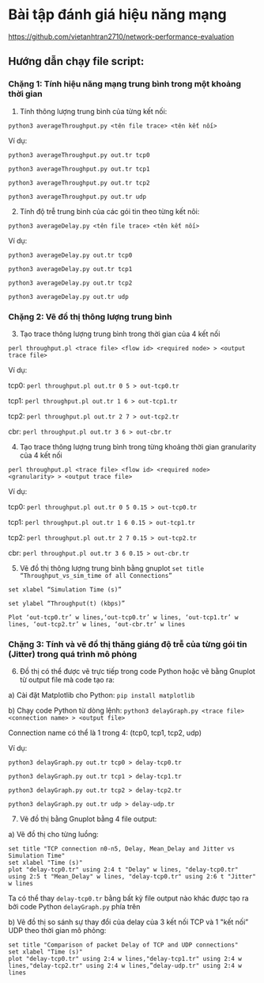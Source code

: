 # Bài tập đánh giá hiệu năng mạng
https://github.com/vietanhtran2710/network-performance-evaluation

## Hướng dẫn chạy file script:

### Chặng 1: Tính hiệu năng mạng trung bình trong một khoảng thời gian

1. Tính thông lượng trung bình của từng kết nối:

`python3 averageThroughput.py <tên file trace> <tên kết nối>`

Ví dụ: 

`python3 averageThroughput.py out.tr tcp0`

`python3 averageThroughput.py out.tr tcp1`

`python3 averageThroughput.py out.tr tcp2`

`python3 averageThroughput.py out.tr udp`

2. Tính độ trễ trung bình của các gói tin theo từng kết nôi:

`python3 averageDelay.py <tên file trace> <tên kết nối>`

Ví dụ: 

`python3 averageDelay.py out.tr tcp0`

`python3 averageDelay.py out.tr tcp1`

`python3 averageDelay.py out.tr tcp2`

`python3 averageDelay.py out.tr udp`

### Chặng 2: Vẽ đồ thị thông lượng trung bình

3. Tạo trace thông lượng trung bình trong thời gian của 4 kết nối

`perl throughput.pl <trace file> <flow id> <required node> > <output trace file>`

Ví dụ:

tcp0: `perl throughput.pl out.tr 0 5 > out-tcp0.tr`

tcp1: `perl throughput.pl out.tr 1 6 > out-tcp1.tr`

tcp2: `perl throughput.pl out.tr 2 7 > out-tcp2.tr`

cbr: `perl throughput.pl out.tr 3 6 > out-cbr.tr`

4. Tạo trace thông lượng trung bình trong từng khoảng thời gian granularity của 4 kết nối

`perl throughput.pl <trace file> <flow id> <required node> <granularity> > <output trace file>`

Ví dụ:

tcp0: `perl throughput.pl out.tr 0 5 0.15 > out-tcp0.tr`

tcp1: `perl throughput.pl out.tr 1 6 0.15 > out-tcp1.tr`

tcp2: `perl throughput.pl out.tr 2 7 0.15 > out-tcp2.tr`

cbr: `perl throughput.pl out.tr 3 6 0.15 > out-cbr.tr`

5. Vẽ đồ thị thông lượng trung bình bằng gnuplot
`set title “Throughput_vs_sim_time of all Connections”`

`set xlabel “Simulation Time (s)”`

`set ylabel “Throughput(t) (kbps)”`

`Plot ‘out-tcp0.tr’ w lines,‘out-tcp0.tr’ w lines, ‘out-tcp1.tr’ w lines, ‘out-tcp2.tr’ w lines, ‘out-cbr.tr’ w lines`

### Chặng 3: Tính và vẽ đồ thị thăng giáng độ trễ của từng gói tin (Jitter) trong quá trình mô phỏng

6. Đồ thị có thể được vẽ trực tiếp trong code Python hoặc vẽ bằng Gnuplot từ output file mà code tạo ra:

a) Cài đặt Matplotlib cho Python: `pip install matplotlib`

b) Chạy code Python từ dòng lệnh: `python3 delayGraph.py <trace file> <connection name> > <output file>`

Connection name có thể là 1 trong 4: (tcp0, tcp1, tcp2, udp)

Ví dụ: 

`python3 delayGraph.py out.tr tcp0 > delay-tcp0.tr`

`python3 delayGraph.py out.tr tcp1 > delay-tcp1.tr`

`python3 delayGraph.py out.tr tcp2 > delay-tcp2.tr`

`python3 delayGraph.py out.tr udp > delay-udp.tr`

7. Vẽ đồ thị bằng Gnuplot bằng 4 file output:

a) Vẽ đồ thị cho từng luồng:
```
set title "TCP connection n0-n5, Delay, Mean_Delay and Jitter vs Simulation Time"
set xlabel "Time (s)"
plot "delay-tcp0.tr" using 2:4 t "Delay" w lines, "delay-tcp0.tr" using 2:5 t "Mean_Delay" w lines, "delay-tcp0.tr" using 2:6 t "Jitter" w lines
```
Ta có thể thay `delay-tcp0.tr` bằng bất kỳ file output nào khác được tạo ra bởi code Python `delayGraph.py` phía trên

b) Vẽ đồ thị so sánh sự thay đổi của delay của 3 kết nối TCP và 1 "kết nối” UDP theo thời gian mô phỏng:
```
set title "Comparison of packet Delay of TCP and UDP connections"
set xlabel "Time (s)"
plot "delay-tcp0.tr" using 2:4 w lines,"delay-tcp1.tr" using 2:4 w lines,"delay-tcp2.tr" using 2:4 w lines,”delay-udp.tr" using 2:4 w lines
```

